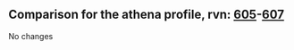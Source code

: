 ## Comparison for the athena profile, rvn: [605](https://github.com/PRO100KatYT/FortniteProfileRevisions/tree/main/profiles/athena/605%20athena.json)-[607](https://github.com/PRO100KatYT/FortniteProfileRevisions/tree/main/profiles/athena/607%20athena.json)

No changes
